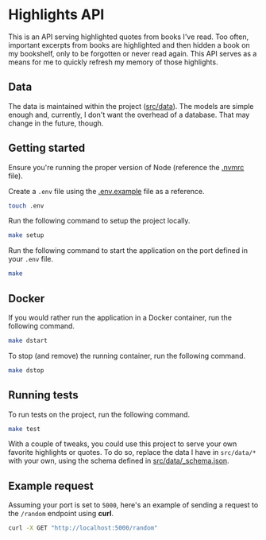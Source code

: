 # Highlights API

This is an API serving highlighted quotes from books I've read. Too often, important excerpts from books are highlighted and then hidden a book on my bookshelf, only to be forgotten or never read again. This API serves as a means for me to quickly refresh my memory of those highlights.

## Data

The data is maintained within the project ([src/data](src/data)). The models are simple enough and, currently, I don't want the overhead of a database. That may change in the future, though.

## Getting started

Ensure you're running the proper version of Node (reference the [.nvmrc](.nvmrc) file).

Create a `.env` file using the [.env.example](.env.example) file as a reference.

```sh
touch .env
```

Run the following command to setup the project locally.

```sh
make setup
```

Run the following command to start the application on the port defined in your `.env` file.

```sh
make
```

## Docker

If you would rather run the application in a Docker container, run the following command.

```sh
make dstart
```

To stop (and remove) the running container, run the following command.

```sh
make dstop
```

## Running tests

To run tests on the project, run the following command.

```sh
make test
```

With a couple of tweaks, you could use this project to serve your own favorite highlights or quotes. To do so, replace the data I have in `src/data/*` with your own, using the schema defined in [src/data/\_schema.json](src/data/_schema.json).

## Example request

Assuming your port is set to `5000`, here's an example of sending a request to the `/random` endpoint using **curl**.

```sh
curl -X GET "http://localhost:5000/random"
```
